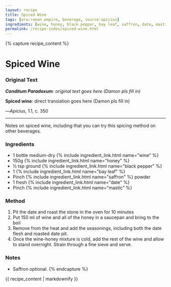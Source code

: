 ```yaml
---
layout: recipe
title: Spiced Wine
tags: [era:roman_empire, beverage, source:apicius]
ingredients: [wine, honey, black pepper, bay leaf, saffron, date, mastic]
permalink: /recipe-index/spiced-wine.html
---
```


{% capture recipe_content %}
# Spiced Wine

### Original Text
***Conditum Paradoxum**: original text goes here (Damon pls fill in)*

**Spiced wine**: direct translation goes here (Damon pls fill in)

—*Apicius*, 1.1, c. 350

___

Notes on spiced wine, including that you can try this spicing method on other beverages. 

### Ingredients
 - 1 bottle medium-dry {% include ingredient_link.html name="wine" %}
 - 150g {% include ingredient_link.html name="honey" %}
 - ½ tsp ground {% include ingredient_link.html name="black pepper" %}
 - 1 {% include ingredient_link.html name="bay leaf" %}
 - Pinch {% include ingredient_link.html name="saffron" %} powder
 - 1 fresh {% include ingredient_link.html name="date" %}
 - Pinch {% include ingredient_link.html name="mastic" %}

### Method
1. Pit the date and roast the stone in the oven for 10 minutes
2. Put 150 ml of wine and all of the honey in a saucepan and bring to the boil
3. Remove from the heat and add the seasonings, including both the date flesh and roasted date pit.
4. Once the wine-honey mixture is cold, add the rest of the wine and allow to stand overnight. Strain through a fine sieve and serve.

### Notes
 - Saffron optional.
{% endcapture %}

{{ recipe_content | markdownify }}
